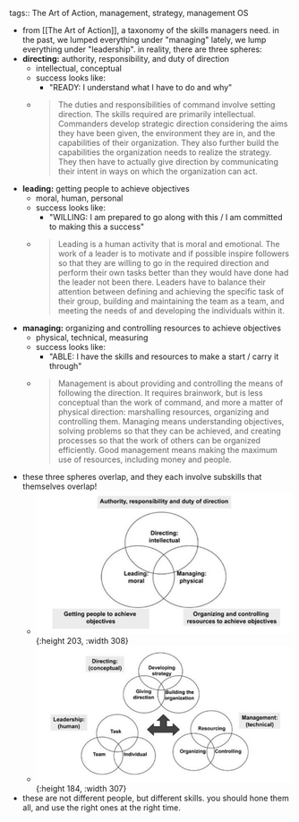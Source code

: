 tags:: The Art of Action, management, strategy, management OS

- from [[The Art of Action]], a taxonomy of the skills managers need. in the past, we lumped everything under "managing" lately, we lump everything under "leadership". in reality, there are three spheres:
- **directing:** authority, responsibility, and duty of direction
	- intellectual, conceptual
	- success looks like:
		- "READY: I understand what I have to do and why"
	- > The duties and responsibilities of command involve setting direction. The skills required are primarily intellectual. Commanders develop strategic direction considering the aims they have been given, the environment they are in, and the capabilities of their organization. They also further build the capabilities the organization needs to realize the strategy. They then have to actually give direction by communicating their intent in ways on which the organization can act.
- **leading:** getting people to achieve objectives
	- moral, human, personal
	- success looks like:
		- "WILLING: I am prepared to go along with this / I am committed to making this a success"
	- > Leading is a human activity that is moral and emotional. The work of a leader is to motivate and if possible inspire followers so that they are willing to go in the required direction and perform their own tasks better than they would have done had the leader not been there. Leaders have to balance their attention between defining and achieving the specific task of their group, building and maintaining the team as a team, and meeting the needs of and developing the individuals within it.
- **managing:** organizing and controlling resources to achieve objectives
	- physical, technical, measuring
	- success looks like:
		- "ABLE: I have the skills and resources to make a start / carry it through"
	- > Management is about providing and controlling the means of following the direction. It requires brainwork, but is less conceptual than the work of command, and more a matter of physical direction: marshalling resources, organizing and controlling them. Managing means understanding objectives, solving problems so that they can be achieved, and creating processes so that the work of others can be organized efficiently. Good management means making the maximum use of resources, including money and people.
- these three spheres overlap, and they each involve subskills that themselves overlap!
	- ![image.png](../assets/image_1702958417650_0.png){:height 203, :width 308}
	- ![image.png](../assets/image_1702958444427_0.png){:height 184, :width 307}
- these are not different people, but different skills. you should hone them all, and use the right ones at the right time.